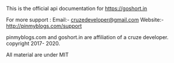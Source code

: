 This is the official api documentation for https://goshort.in

For more support :
Email:- cruzedeveloper@gmail.com
Website:- http://pinmyblogs.com/support


pinmyblogs.com and goshort.in are affiliation of a cruze developer. copyright 2017- 2020.

All material are under MIT


